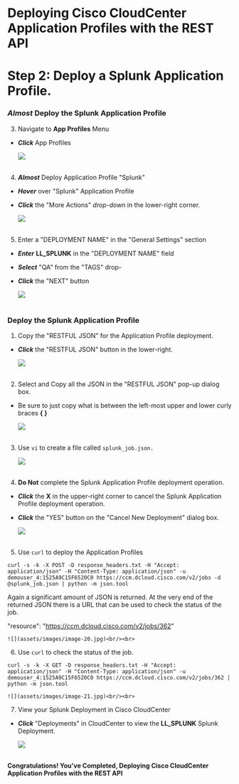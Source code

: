 # Deploying Cisco CloudCenter Application Profiles with the REST API

# Step 2: Deploy a Splunk Application Profile.

### *Almost* Deploy the Splunk Application Profile
3. Navigate to **App Profiles** Menu

  - ***Click*** App Profiles

    ![](assets/images/image-03.jpg)<br/><br>

4. ***Almost*** Deploy Application Profile "Splunk"

  - ***Hover*** over "Splunk" Application Profile
  - ***Click*** the "More Actions" *drop-down* in the lower-right corner.

    ![](assets/images/image-15.jpg)<br/><br>

5. Enter a "DEPLOYMENT NAME" in the "General Settings" section

  - ***Enter*** **LL_SPLUNK** in the "DEPLOYMENT NAME" field
  - ***Select*** "QA" from the "TAGS" drop-
  - ***Click*** the "NEXT" button

    ![](assets/images/image-16.jpg)<br/><br>

### Deploy the Splunk Application Profile

1. Copy the "RESTFUL JSON" for the Application Profile deployment.

  - ***Click*** the "RESTFUL JSON" button in the lower-right.

    ![](assets/images/image-17.jpg)<br/><br>

2. Select and Copy all the JSON in the "RESTFUL JSON" pop-up dialog box.

  - Be sure to just copy what is between the left-most upper and lower curly braces **{ }**

    ![](assets/images/image-18.jpg)<br/><br>

3. Use `vi` to create a file called `splunk_job.json.`

    ![](assets/images/image-19.jpg)<br/><br>

4. **Do Not** complete the Splunk Application Profile deployment operation.

  - ***Click*** the **X** in the upper-right corner to cancel the Splunk Application Profile deployment operation.

  - ***Click*** the "YES" button on the "Cancel New Deployment" dialog box.

    ![](assets/images/image-11.jpg)<br/><br>

5. Use `curl` to deploy the Application Profiles

  ```
  curl -s -k -X POST -D response_headers.txt -H "Accept: application/json" -H "Content-Type: application/json" -u demouser_4:1525A9C15F6520C0 https://ccm.dcloud.cisco.com/v2/jobs -d @splunk_job.json | python -m json.tool
  ```

  Again a significant amount of JSON is returned. At the very end of the returned JSON there is a URL that can be used to check the status of the job.

  "resource": "https://ccm.dcloud.cisco.com/v2/jobs/362"

    ![](assets/images/image-20.jpg)<br/><br>

6. Use `curl` to check the status of the job.

  ```
  curl -s -k -X GET -D response_headers.txt -H "Accept: application/json" -H "Content-Type: application/json" -u demouser_4:1525A9C15F6520C0 https://ccm.dcloud.cisco.com/v2/jobs/362 | python -m json.tool
  ```

    ![](assets/images/image-21.jpg)<br/><br>

7. View your Splunk Deployment in Cisco CloudCenter

  - ***Click*** "Deployments"  in CloudCenter to view the **LL_SPLUNK** Splunk Deployment.

    ![](assets/images/image-22.jpg)<br/><br>

**Congratulations! You've Completed, Deploying Cisco CloudCenter Application Profiles with the REST API**
